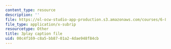 ```yaml
---
content_type: resource
description: ''
file: https://ol-ocw-studio-app-production.s3.amazonaws.com/courses/6-811-principles-and-practice-of-assistive-technology-fall-2014/00c4f169c8a5bb8701a24dae948f84cb_x18bMLW4eO4.srt
file_type: application/x-subrip
resourcetype: Other
title: 3play caption file
uid: 00c4f169-c8a5-bb87-01a2-4dae948f84cb
---
```

